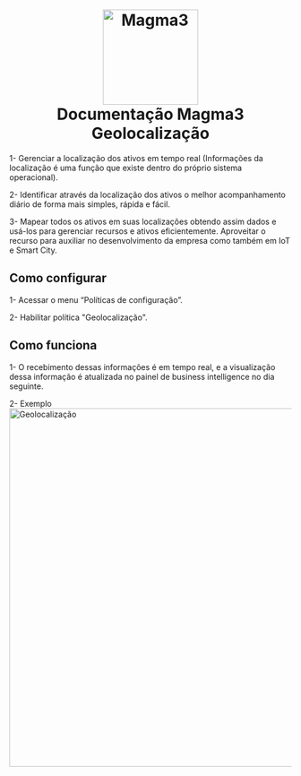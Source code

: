 <h1 align="center">
<img src="https://user-images.githubusercontent.com/42553791/200058891-237a4508-4447-4521-bf16-a36b56045625.png)](https://www.google.com/url?sa=i&url=https%3A%2F%2Fbr.linkedin.com%2Fcompany%2Fmagma3---tecnologia-e-solu%25C3%25A7%25C3%25B5es&psig=AOvVaw2rmL6utIrqO5qimBe0Xdi1&ust=1667676278761000&source=images&cd=vfe&ved=0CA0QjRxqFwoTCLjiyKGglfsCFQAAAAAdAAAAABAO)" alt="Magma3" width="170">
<br>Documentação Magma3<br>Geolocalização
</h1>

1- Gerenciar a localização dos ativos em tempo real (Informações da localização é uma função que existe dentro do próprio sistema operacional).

2- Identificar através da localização dos ativos o melhor acompanhamento diário de forma mais simples, rápida e fácil.

3- Mapear todos os ativos em suas localizações obtendo assim dados e usá-los para gerenciar recursos e ativos eficientemente.
Aproveitar o recurso para auxiliar no desenvolvimento da empresa como também em IoT e Smart City.



## Como configurar

1- Acessar o menu “Políticas de configuração”.

2- Habilitar política "Geolocalização".


## Como funciona

1- O recebimento dessas informações é em tempo real, e a visualização dessa informação é atualizada no painel de business intelligence no dia seguinte.

2- Exemplo
<br><img src="https://s3.amazonaws.com/movidesk-files/0A31F883C284F3151CE2BB8556668177" alt="Geolocalização" width="640"><br>
